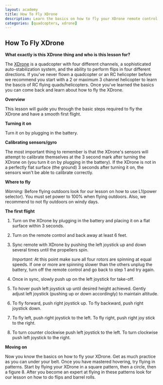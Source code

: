 ```yaml
---
layout: academy
title: How To Fly XDrone
description: Learn the basics on how to fly your XDrone remote control quadcopter.
categories: [quadcopters, xdrone]
---
```


How To Fly XDrone
-----------------

**What exactly is this XDrone thing and who is this lesson for?**

The [XDrone](http://webrc.co/xdrone.html) is a quadcopter with four different channels, a sophisticated auto-stabilization system, and the ability to perform flips in four different directions. If you've never flown a quadcopter or an RC helicopter before we recommend you start with a 2 or maximum 3 channel helicopter to learn the bascis of RC flying quads/helicopters. Once you've learned the basics you can come back and learn about how to fly the XDrone.  


**Overview**

This lesson will guide you through the basic steps required to fly the XDrone and have a smooth first flight.  

**Turning it on**

Turn it on by plugging in the battery.  

**Calibrating sensors/gyro**

The most important thing to remember is that the XDrone's sensors will attempt to calibrate themselves at the 3 second mark after turning the XDrone on (you turn it on by plugging in the battery). If the XDrone is not in a perfectly flat surface (the ground) 3 seconds after turning it on, the sensors won't be able to calibrate correctly.  
  
**Where to fly**

*Warning:* Before flying outdoors look for our lesson on how to use L1(power selector). You must set power to 100% when flying outdoors. Also, we recommend to not fly outdoors on windy days.  

**The first flight**

1. Turn on the XDrone by plugging in the battery and placing it on a flat surface within 3 seconds.

2. Turn on the remote control and back away at least 6 feet.

3.    Sync remote with XDrone by pushing the left joystick up and down several times until the propellers spin.

      *Important:* At this point make sure all four rotors are spinning at equal speeds. If one or more are spinning slower than the others unplug the battery, turn off the remote control and go back to step 1 and try again.

4. Once in sync, slowly push up on the left joystick for take-off.

5. To hover push left joystick up until desired height achieved. Gently adjust left joystick (pushing up or down accordingly) to maintain altitude.

6. To fly forward, push right joystick up. To fly backward, push right joystick down.

7. To fly left, push right joystick to the left. To fly right, push right joy stick to the right.

8. To turn counter clockwise push left joystick to the left. To turn clockwise push left joystick to the right.  

**Moving on**

Now you know the basics on how to fly your XDrone. Get as much practice as you can under your belt. Once you have mastered hovering, try flying in patterns. Start by flying your XDrone in a square pattern, then a circle, then a figure 8. After you become an expert at flying in these patterns look for our lesson on how to do flips and barrel rolls.